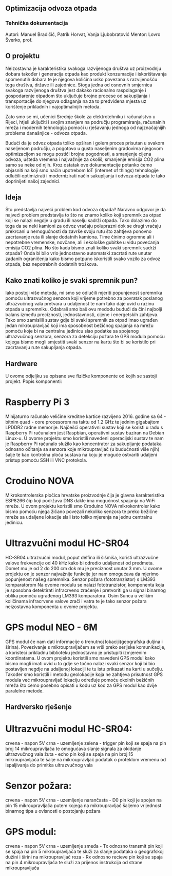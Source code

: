 ## Optimizacija odvoza otpada

### Tehnička dokumentacija
Autori: Manuel Bradičić, Patrik Horvat, Vanja Ljubobratović
Mentor: Lovro Šverko, prof.
## O projektu
Neizostavna je karakteristika svakoga razvijenoga društva uz proizvodnju dobara također i generacija otpada kao produkt konzumacije i iskorištavanja spomenutih dobara te je njegova količina usko povezana s razvijenošću toga društva, države ili zajednice.
Stoga jedna od osnovnih smjernica svakoga razvijenoga društva jest dakako racionalno raspolaganje i gospodarenje otpadom što uključuje brojne procese od sakupljanja i transportacije do njegova odlaganja na za to predviđena mjesta uz korištenje prikladnih i najoptimalnijih metoda.

Zato smo se mi, učenici Srednje škole za elektrotehniku i računalstvo u Rijeci, htjeli uključiti i svojim znanjem na području programiranja, računalnih mreža i modernih tehnologija pomoći u rješavanju jednoga od najznačajnijih problema današnjice - odvoza otpada.

Budući da je odvoz otpada toliko opširan i golem proces prisutan u svakom naseljenom području, a pogotovo u gusto naseljenim gradovima njegovom optimizacijom se mogu postići brojne pogodnosti, a smanjenje cijena odvoza, ušteda vremena i najvažnije za okoliš, smanjenje emisija CO2 plina samo su neke od njih.
Kroz ostatak ove dokumentacije potanko ćemo objasniti na koji smo način upotrebom IoT (internet of things) tehnologije odlučili optimizirati i modernizirati način sakupljanja i odvoza otpada te tako doprinijeti našoj zajednici.

## Ideja
Što predstavlja najveći problem kod odvoza otpada?
Naravno odgovor je da najveći problem predstavlja to što ne znamo koliko koji spremnik za otpad koji se nalazi negdje u gradu ili naselju sadrži otpada. Tako dolazimo do toga da se neki kamioni za odvoz vraćaju poluprazni dok se drugi vraćaju prekrcani u nemogućnosti da završe svoju rutu što zahtjeva ponovno zacrtavanje ruta ili slanje dodatnih kamiona. Time činimo ogromne ali i nepotrebne vremenske, novčane, ali i ekološke gubitke u vidu povećanja emisija CO2 plina.
No što kada bismo znali koliko svaki spremnik sadrži otpada?
Onda bi bilo vrlo jednostavno automatski zacrtati rute unutar zadanih ograničenja kako bismo potpuno iskoristili svako vozilo za odvoz otpada, bez nepotrebnih dodatnih troškova.

## Kako znati koliko je svaki spremnik pun?
Iako postoji više metoda, mi smo se odlučili mjeriti popunjenost spremnika pomoću ultrazvučnog senzora koji vrijeme potrebno za povratak poslanog ultrazvučnog vala pretvara u udaljenost te nam tako daje uvid u razinu otpada u spremniku. Odabrali smo baš ovu medodu budući da čini najbolji balans između preciznosti, jednostavnosti, cijene i energetskih zahtjeva. Tako smo zamislili sustav gdje bi svaki spremnik za otpad imao ugrađen jedan mikroupravljač koji ima sposobnost bežićnog spajanja na mrežu pomoću koje bi na centralnu jedinicu slao podatke sa spojenog ultrazvučnog senzora, senzora za detekciju požara te GPS modula pomoću kojega bismo mogli smjestiti svaki senzor na kartu što bi se koristilo pri zacrtavanju rute sakupljanja otpada.

## Hardware
U ovome odjeljku su opisane sve fizičke komponente od kojih se sastoji projekt.
Popis komponenti:

# Raspberry Pi 3
Minijaturno računalo veličine kreditne kartice razvijeno 2016. godine sa 64 - bitnim quad - core procesorom na taktu od 1.2 GHz te jednim gigabajtom LPDDR2 radne memorije. Najčešći operativni sustav koji se koristi u radu s Raspberry Pi računalom jest Raspbian, operativni sustav baziran na Debian Linux-u. U ovome projektu smo koristili navedeni operacijski sustav te nam je Raspberry Pi računalo služilo kao koncentrator za sakupljanje podataka odnosno očitanja sa senzora koje mikroupravljač (u budućnosti više njih) šalje te kao kontrolna ploča sustava na koju je moguće ostvariti udaljeni pristup pomoću SSH ili VNC protokola.

# Croduino NOVA
Mikrokontrolerska pločica hrvatske proizvodnje čija je glavna karakteristika ESP8266 čip koji podržava DNS dakle ima mogućnost spajanja na WiFi mreže. U ovom projektu koristili smo Croduino NOVA mikrokontroler kako bismo pomoću njega žičano povezali nekoliko senzora te preko bežične mreže sa udaljene lokacije slali isto toliko mjerenja na jednu centralnu jedinicu.

# Ultrazvučni modul HC-SR04
HC-SR04 ultrazvučni modul, poput delfina ili šišmiša, koristi ultrazvučne valove frekvencije od 40 kHz kako bi odredio udaljenost od predmeta. Domet mu je od 2 do 200 cm dok mu je preciznost unutar 3 mm. U ovome projektu on je senzor najvažnije funkcije jer nam omogućava da mjerimo popunjenost našeg spremnika.
Senzor požara (fototranzistor) s LM393 komparatorom
Na ovome modulu se nalazi fototranzistor, komponenta koja je sposobna detektirati infracrveno zračenje i pretvoriti ga u signal binarnog oblika pomoću ugrađenog LM393 komparatora. Osim Sunca u velikim količinama infracrvene valove zrači i vatra te je tako senzor požara neizostavna komponenta u ovome projektu.

# GPS modul NEO - 6M
GPS modul će nam dati informacije o trenutnoj lokaciji(geografska duljina i širina). Povezivanje s mikroupravljačem se vrši preko serijske komunikacije, a koristeći prikladnu biblioteku jednostavno je pristupiti izmjerenim koordinatama.
U ovom projektu koristili smo navedeni GPS modul kako bismo mogli imati uvid u to gdje se točno nalazi svaki senzor koji bi bio postavljen negdje na udaljenoj lokaciji te tu istu prikazati na karti u sučelju.
Također smo koristili i metodu geolokacije koja ne zahtjeva prisutnost GPS modula već mikroupravljač lokaciju određuje pomoću okolnih bežićnih mreža što ćemo posebno opisati u kodu uz kod za GPS modul kao dvije paralelne metode.

## Hardversko rješenje
# Ultrazvučni modul HC-SR04:
crvena - napon 5V crna - uzemljenje zelena - trigger pin koji se spaja na pin broj 14 mikroupravljača te omogućava slanje signala za okidanje ultrazvučnog vala žuta - echo pin koji se spaja na pin broj 15 mikroupravljača te šalje na mikroupravljač podatak o proteklom vremenu od ispaljivanja do primitka ultrazvučnog vala
# Senzor požara:
crvena - napon 5V crna - uzemljenje narančasta - D0 pin koji je spojen na pin 15 mikroupravljača putem kojega na mikroupravljač šaljemo vrijednost binarnog tipa u ovisnosti o postojanju požara
# GPS modul:
crvena - napon 5V crna - uzemljenje smeđa - Tx odnosno transmit pin koji se spaja na pin 5 mikroupravljača te služi za slanje podataka o geografskoj dužini i širini na mikroupravljač roza - Rx odnosno recieve pin koji se spaja na pin 4 mikroupravljača te služi za prijenos instrukcija od strane mikroupravljača

